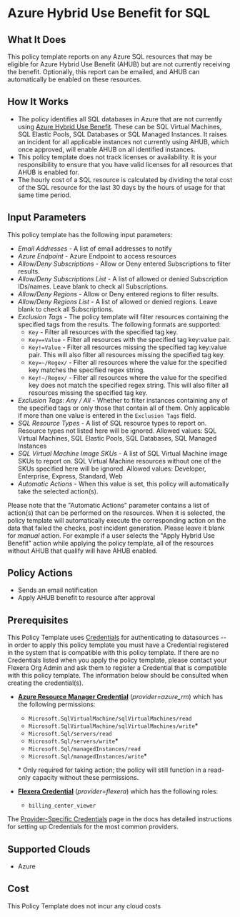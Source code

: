 # Azure Hybrid Use Benefit for SQL

## What It Does

This policy template reports on any Azure SQL resources that may be eligible for Azure Hybrid Use Benefit (AHUB) but are not currently receiving the benefit. Optionally, this report can be emailed, and AHUB can automatically be enabled on these resources.

## How It Works

- The policy identifies all SQL databases in Azure that are not currently using [Azure Hybrid Use Benefit](https://azure.microsoft.com/en-us/pricing/hybrid-benefit/). These can be SQL Virtual Machines, SQL Elastic Pools, SQL Databases or SQL Managed Instances. It raises an incident for all applicable instances not currently using AHUB, which once approved, will enable AHUB on all identified instances.
- This policy template does not track licenses or availability. It is your responsibility to ensure that you have valid licenses for all resources that AHUB is enabled for.
- The hourly cost of a SQL resource is calculated by dividing the total cost of the SQL resource for the last 30 days by the hours of usage for that same time period.

## Input Parameters

This policy template has the following input parameters:

- *Email Addresses* - A list of email addresses to notify
- *Azure Endpoint* - Azure Endpoint to access resources
- *Allow/Deny Subscriptions* - Allow or Deny entered Subscriptions to filter results.
- *Allow/Deny Subscriptions List* - A list of allowed or denied Subscription IDs/names. Leave blank to check all Subscriptions.
- *Allow/Deny Regions* - Allow or Deny entered regions to filter results.
- *Allow/Deny Regions List* - A list of allowed or denied regions. Leave blank to check all Subscriptions.
- *Exclusion Tags* - The policy template will filter resources containing the specified tags from the results. The following formats are supported:
  - `Key` - Filter all resources with the specified tag key.
  - `Key==Value` - Filter all resources with the specified tag key:value pair.
  - `Key!=Value` - Filter all resources missing the specified tag key:value pair. This will also filter all resources missing the specified tag key.
  - `Key=~/Regex/` - Filter all resources where the value for the specified key matches the specified regex string.
  - `Key!~/Regex/` - Filter all resources where the value for the specified key does not match the specified regex string. This will also filter all resources missing the specified tag key.
- *Exclusion Tags: Any / All* - Whether to filter instances containing any of the specified tags or only those that contain all of them. Only applicable if more than one value is entered in the `Exclusion Tags` field.
- *SQL Resource Types* - A list of SQL resource types to report on. Resource types not listed here will be ignored. Allowed values: SQL Virtual Machines, SQL Elastic Pools, SQL Databases, SQL Managed Instances
- *SQL Virtual Machine Image SKUs* - A list of SQL Virtual Machine image SKUs to report on. SQL Virtual Machine resources without one of the SKUs specified here will be ignored. Allowed values: Developer, Enterprise, Express, Standard, Web
- *Automatic Actions* - When this value is set, this policy will automatically take the selected action(s).

Please note that the "Automatic Actions" parameter contains a list of action(s) that can be performed on the resources. When it is selected, the policy template will automatically execute the corresponding action on the data that failed the checks, post incident generation. Please leave it blank for *manual* action.
For example if a user selects the "Apply Hybrid Use Benefit" action while applying the policy template, all of the resources without AHUB that qualify will have AHUB enabled.

## Policy Actions

- Sends an email notification
- Apply AHUB benefit to resource after approval

## Prerequisites

This Policy Template uses [Credentials](https://docs.flexera.com/flexera/EN/Automation/ManagingCredentialsExternal.htm) for authenticating to datasources -- in order to apply this policy template you must have a Credential registered in the system that is compatible with this policy template. If there are no Credentials listed when you apply the policy template, please contact your Flexera Org Admin and ask them to register a Credential that is compatible with this policy template. The information below should be consulted when creating the credential(s).

- [**Azure Resource Manager Credential**](https://docs.flexera.com/flexera/EN/Automation/ProviderCredentials.htm#automationadmin_109256743_1124668) (*provider=azure_rm*) which has the following permissions:
  - `Microsoft.SqlVirtualMachine/sqlVirtualMachines/read`
  - `Microsoft.SqlVirtualMachine/sqlVirtualMachines/write`*
  - `Microsoft.Sql/servers/read`
  - `Microsoft.Sql/servers/write`*
  - `Microsoft.Sql/managedInstances/read`
  - `Microsoft.Sql/managedInstances/write`*

  \* Only required for taking action; the policy will still function in a read-only capacity without these permissions.

- [**Flexera Credential**](https://docs.flexera.com/flexera/EN/Automation/ProviderCredentials.htm) (*provider=flexera*) which has the following roles:
  - `billing_center_viewer`

The [Provider-Specific Credentials](https://docs.flexera.com/flexera/EN/Automation/ProviderCredentials.htm) page in the docs has detailed instructions for setting up Credentials for the most common providers.

## Supported Clouds

- Azure

## Cost

This Policy Template does not incur any cloud costs
